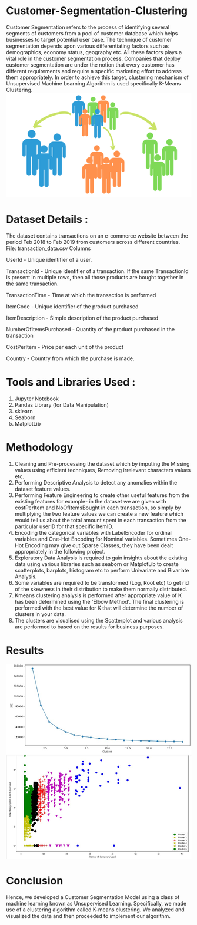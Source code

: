 # Customer-Segmentation-Clustering
Customer Segmentation refers to the process of identifying several segments of customers from a pool of customer database which helps businesses to target potential user base. The technique of customer segmentation depends upon various differentiating factors such as demographics, economy status, geography etc. All these factors plays a vital role in the customer segmentation process. Companies that deploy customer segmentation are under the notion that every customer has different requirements and require a specific marketing effort to address them appropriately. In order to achieve this target, clustering mechanism of Unsupervised Machine Learning Algorithm is used specifically K-Means Clustering.
![](images/Segmentation-2.png)
# Dataset Details :
The dataset contains transactions on an e-commerce website between the period Feb 2018 to Feb 2019 from customers across different countries.
File: transaction_data.csv Columns

UserId - Unique identifier of a user.

TransactionId - Unique identifier of a transaction. If the same TransactionId is present in multiple rows, then all those products are bought together in the same transaction.

TransactionTime - Time at which the transaction is performed

ItemCode - Unique identifier of the product purchased

ItemDescription - Simple description of the product purchased

NumberOfItemsPurchased - Quantity of the product purchased in the transaction

CostPerItem - Price per each unit of the product

Country - Country from which the purchase is made.

# Tools and Libraries Used :
1. Jupyter Notebook
2. Pandas Library (for Data Manipulation)
3. sklearn
4. Seaborn
5. MatplotLib

# Methodology
1. Cleaning and Pre-processing the dataset which by imputing the Missing values using efficient techniques, Removing irrelevant characters values etc.
2. Performing Descriptive Analysis to detect any anomalies within the dataset feature values.
3. Performing Feature Engineering to create other useful features from the existing features for example- in the dataset we are given with costPerItem and NoOfItemsBought in each transaction, so simply by multiplying the two feature values we can create a new feature which would tell us about the total amount spent in each transaction from the particular userID for that specific ItemID.
4. Encoding the categorical variables with LabelEncoder for ordinal variables and One-Hot Encoding for Nominal variables. Sometimes One-Hot Encoding may give out Sparse Classes, they have been dealt appropriately in the following project.
5. Exploratory Data Analysis is required to gain insights about the existing data using various libraries such as seaborn or MatplotLib to create scatterplots, barplots, histogram etc to perform Univariate and Bivariate Analysis.
6. Some variables are required to be transformed (Log, Root etc) to get rid of the skewness in their distribution to make them normally distributed.
7. Kmeans clustering analysis is performed after appropriate value of K has been determined using the 'Elbow Method'. The final clustering is performed with the best value for K that will determine the number of clusters in your data.
8. The clusters are visualised using the Scatterplot and various analysis are performed to based on the results for business purposes.

# Results
![](images/elbowplot.jpg)
![](images/segmentation.jpg)
# Conclusion
Hence, we developed a Customer Segmentation Model using a class of machine learning known as Unsupervised Learning. Specifically, we made use of a clustering algorithm called K-means clustering. We analyzed and visualized the data and then proceeded to implement our algorithm. 

